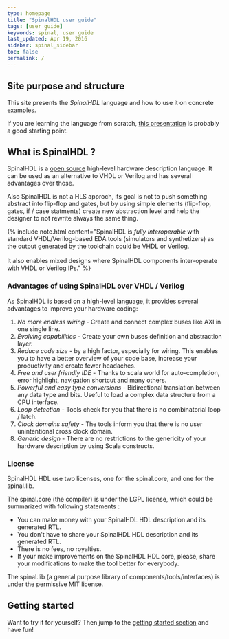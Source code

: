 ```yaml
---
type: homepage
title: "SpinalHDL user guide"
tags: [user guide]
keywords: spinal, user guide
last_updated: Apr 19, 2016
sidebar: spinal_sidebar
toc: false
permalink: /
---
```


## Site purpose and structure
This site presents the *SpinalHDL* language and how to use it on concrete examples.

If you are learning the language from scratch, [this presentation](/SpinalDoc/presentation/) is probably a good starting point.

## What is SpinalHDL ?
SpinalHDL is a [open source](https://github.com/SpinalHDL/SpinalHDL) high-level hardware description language. It can be used as an alternative to VHDL or Verilog and has several advantages over those.

Also SpinalHDL is not a HLS approch, its goal is not to push something abstract into flip-flop and gates, but by using simple elements (flip-flop, gates, if / case statments) create new abstraction level and help the designer to not rewrite always the same thing.

{% include note.html content="SpinalHDL is *fully interoperable* with standard VHDL/Verilog-based EDA tools (simulators and synthetizers) as the output generated by the toolchain could be VHDL or Verilog. <br/><br/>It also enables mixed designs where SpinalHDL components inter-operate with VHDL or Verilog IPs." %}

### Advantages of using SpinalHDL over VHDL / Verilog
As SpinalHDL is based on a high-level language, it provides several advantages to improve your hardware coding:

1. *No more endless wiring* - Create and connect complex buses like AXI in one single line.
1. *Evolving capabilities* - Create your own buses definition and abstraction layer.
1. *Reduce code size* - by a high factor, especially for wiring. This enables you to have a better overview of your code base, increase your productivity and create fewer headaches.
1. *Free and user friendly IDE* - Thanks to scala world for auto-completion, error highlight, navigation shortcut and many others.
1. *Powerful and easy type conversions* - Bidirectional translation between any data type and bits. Useful to load a complex data structure from a CPU interface.
1. *Loop detection* - Tools check for you that there is no combinatorial loop / latch.
1. *Clock domains safety* - The tools inform you that there is no user unintentional cross clock domain.
1. *Generic design* - There are no restrictions to the genericity of your hardware description by using Scala constructs.

### License
SpinalHDL HDL use two licenses, one for the spinal.core, and one for the spinal.lib.

The spinal.core (the compiler) is under the LGPL license, which could be summarized with following statements :

- You can make money with your SpinalHDL HDL description and its generated RTL.
- You don't have to share your SpinalHDL HDL description and its generated RTL.
- There is no fees, no royalties.
- If your make improvements on the SpinalHDL HDL core, please, share your modifications to make the tool better for everybody.

The spinal.lib (a general purpose library of components/tools/interfaces) is under the permissive MIT license.

## Getting started
Want to try it for yourself? Then jump to the [getting started section](/SpinalDoc/spinal_getting_started) and have fun!
